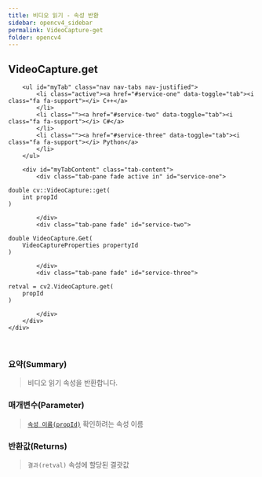 ```yaml
---
title: 비디오 읽기 - 속성 반환
sidebar: opencv4_sidebar
permalink: VideoCapture-get
folder: opencv4
---
```


<div class="row">
    <div class="col-lg-12">
        <h2 class="page-header">VideoCapture.get</h2>
    </div>
    <div class="col-lg-12">

        <ul id="myTab" class="nav nav-tabs nav-justified">
            <li class="active"><a href="#service-one" data-toggle="tab"><i class="fa fa-support"></i> C++</a>
            </li>
            <li class=""><a href="#service-two" data-toggle="tab"><i class="fa fa-support"></i> C#</a>
            </li>
            <li class=""><a href="#service-three" data-toggle="tab"><i class="fa fa-support"></i> Python</a>
            </li>
        </ul>

        <div id="myTabContent" class="tab-content">
            <div class="tab-pane fade active in" id="service-one">
<pre class="prettyprint"><code class="language-cpp">double cv::VideoCapture::get(
    int propId
)</code></pre>
            </div>
            <div class="tab-pane fade" id="service-two">
<pre class="prettyprint"><code class="language-cs">double VideoCapture.Get(
    VideoCaptureProperties propertyId
)</code></pre>
            </div>
            <div class="tab-pane fade" id="service-three">
<pre class="prettyprint"><code class="language-py">retval = cv2.VideoCapture.get(
    propId
)</code></pre>
            </div>
        </div>
    </div>
</div>

<br>

### 요약(Summary)

> 비디오 읽기 속성을 반환합니다. 

### 매개변수(Parameter)

> [`속성 이름(propId)`](VideoCaptureProperties) 확인하려는 속성 이름

### 반환값(Returns)

> `결과(retval)` 속성에 할당된 결괏값